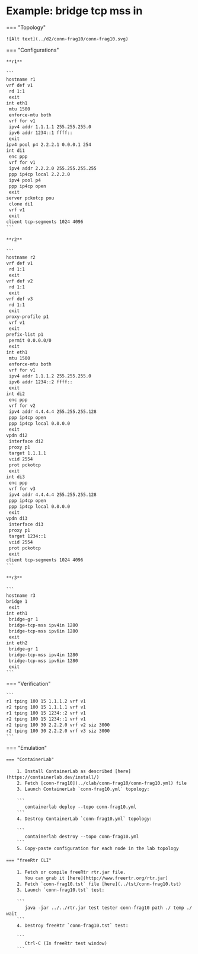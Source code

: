 # Example: bridge tcp mss in

=== "Topology"

    ![Alt text](../d2/conn-frag10/conn-frag10.svg)

=== "Configurations"

    **r1**

    ```
    hostname r1
    vrf def v1
     rd 1:1
     exit
    int eth1
     mtu 1500
     enforce-mtu both
     vrf for v1
     ipv4 addr 1.1.1.1 255.255.255.0
     ipv6 addr 1234::1 ffff::
     exit
    ipv4 pool p4 2.2.2.1 0.0.0.1 254
    int di1
     enc ppp
     vrf for v1
     ipv4 addr 2.2.2.0 255.255.255.255
     ppp ip4cp local 2.2.2.0
     ipv4 pool p4
     ppp ip4cp open
     exit
    server pckotcp pou
     clone di1
     vrf v1
     exit
    client tcp-segments 1024 4096
    ```

    **r2**

    ```
    hostname r2
    vrf def v1
     rd 1:1
     exit
    vrf def v2
     rd 1:1
     exit
    vrf def v3
     rd 1:1
     exit
    proxy-profile p1
     vrf v1
     exit
    prefix-list p1
     permit 0.0.0.0/0
     exit
    int eth1
     mtu 1500
     enforce-mtu both
     vrf for v1
     ipv4 addr 1.1.1.2 255.255.255.0
     ipv6 addr 1234::2 ffff::
     exit
    int di2
     enc ppp
     vrf for v2
     ipv4 addr 4.4.4.4 255.255.255.128
     ppp ip4cp open
     ppp ip4cp local 0.0.0.0
     exit
    vpdn di2
     interface di2
     proxy p1
     target 1.1.1.1
     vcid 2554
     prot pckotcp
     exit
    int di3
     enc ppp
     vrf for v3
     ipv4 addr 4.4.4.4 255.255.255.128
     ppp ip4cp open
     ppp ip4cp local 0.0.0.0
     exit
    vpdn di3
     interface di3
     proxy p1
     target 1234::1
     vcid 2554
     prot pckotcp
     exit
    client tcp-segments 1024 4096
    ```

    **r3**

    ```
    hostname r3
    bridge 1
     exit
    int eth1
     bridge-gr 1
     bridge-tcp-mss ipv4in 1280
     bridge-tcp-mss ipv6in 1280
     exit
    int eth2
     bridge-gr 1
     bridge-tcp-mss ipv4in 1280
     bridge-tcp-mss ipv6in 1280
     exit
    ```

=== "Verification"

    ```
    r1 tping 100 15 1.1.1.2 vrf v1
    r2 tping 100 15 1.1.1.1 vrf v1
    r1 tping 100 15 1234::2 vrf v1
    r2 tping 100 15 1234::1 vrf v1
    r2 tping 100 30 2.2.2.0 vrf v2 siz 3000
    r2 tping 100 30 2.2.2.0 vrf v3 siz 3000
    ```

=== "Emulation"

    === "ContainerLab"

        1. Install ContainerLab as described [here](https://containerlab.dev/install/)  
        2. Fetch [conn-frag10](../clab/conn-frag10/conn-frag10.yml) file  
        3. Launch ContainerLab `conn-frag10.yml` topology:  

        ```
           containerlab deploy --topo conn-frag10.yml  
        ```
        4. Destroy ContainerLab `conn-frag10.yml` topology:  

        ```
           containerlab destroy --topo conn-frag10.yml  
        ```
        5. Copy-paste configuration for each node in the lab topology

    === "freeRtr CLI"

        1. Fetch or compile freeRtr rtr.jar file.  
           You can grab it [here](http://www.freertr.org/rtr.jar)  
        2. Fetch `conn-frag10.tst` file [here](../tst/conn-frag10.tst)  
        3. Launch `conn-frag10.tst` test:  

        ```
           java -jar ../../rtr.jar test tester conn-frag10 path ./ temp ./ wait
        ```
        4. Destroy freeRtr `conn-frag10.tst` test:  

        ```
           Ctrl-C (In freeRtr test window)
        ```


